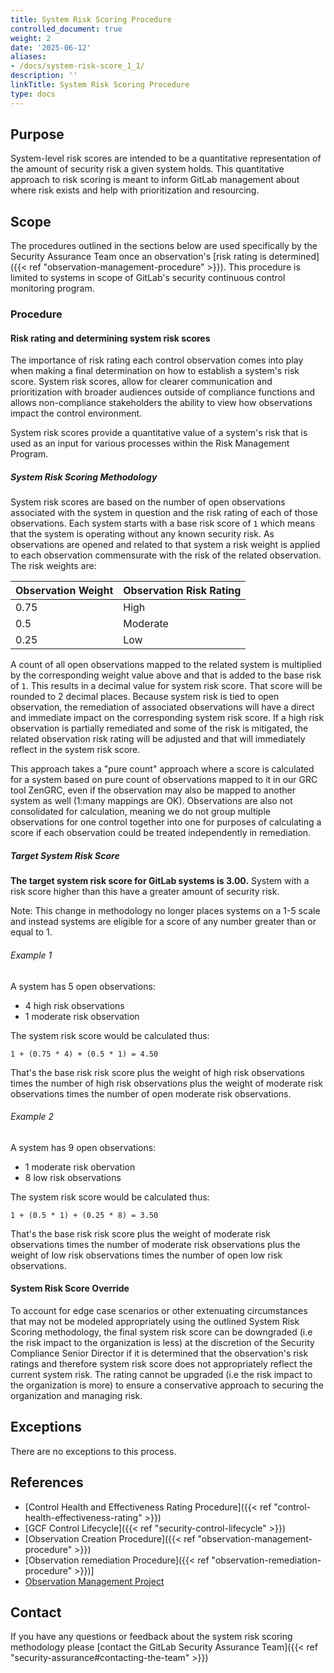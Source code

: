 ```yaml
---
title: System Risk Scoring Procedure
controlled_document: true
weight: 2
date: '2025-06-12'
aliases:
- /docs/system-risk-score_1_1/
description: ''
linkTitle: System Risk Scoring Procedure
type: docs
---
```


## Purpose

System-level risk scores are intended to be a quantitative representation of the amount of security risk a given system holds. This quantitative approach to risk scoring is meant to inform GitLab management about where risk exists and help with prioritization and resourcing.

## Scope

The procedures outlined in the sections below are used specifically by the Security Assurance Team once an observation's [risk rating is determined]({{< ref "observation-management-procedure" >}}). This procedure is limited to systems in scope of GitLab's security continuous control monitoring program.

### Procedure

#### Risk rating and determining system risk scores

The importance of risk rating each control observation comes into play when making a final determination on how to establish a system's risk score. System risk scores, allow for clearer communication and prioritization with broader audiences outside of compliance functions and allows non-compliance stakeholders the ability to view how observations impact the control environment.

System risk scores provide a quantitative value of a system's risk that is used as an input for various processes within the Risk Management Program.

##### System Risk Scoring Methodology

System risk scores are based on the number of open observations associated with the system in question and the risk rating of each of those observations. Each system starts with a base risk score of `1` which means that the system is operating without any known security risk. As observations are opened and related to that system a risk weight is applied to each observation commensurate with the risk of the related observation. The risk weights are:

| Observation Weight | Observation Risk Rating |
|--------------------|-------------------------|
| 0.75               | High                    |
| 0.5                | Moderate                |
| 0.25               | Low                     |

A count of all open observations mapped to the related system is multiplied by the corresponding weight value above and that is added to the base risk of `1`. This results in a decimal value for system risk score. That score will be rounded to 2 decimal places. Because system risk is tied to open observation, the remediation of associated observations will have a direct and immediate impact on the corresponding system risk score. If a high risk observation is partially remediated and some of the risk is mitigated, the related observation risk rating will be adjusted and that will immediately reflect in the system risk score.

This approach takes a "pure count" approach where a score is calculated for a system based on pure count of observations mapped to it in our GRC tool ZenGRC, even if the observation may also be mapped to another system as well (1:many mappings are OK). Observations are also not consolidated for calculation, meaning we do not group multiple observations for one control together into one for purposes of calculating a score if each observation could be treated independently in remediation.

##### Target System Risk Score

**The target system risk score for GitLab systems is 3.00.** System with a risk score higher than this have a greater amount of security risk.

Note: This change in methodology no longer places systems on a 1-5 scale and instead systems are eligible for a score of any number greater than or equal to 1.

###### Example 1

A system has 5 open observations:

- 4 high risk observations
- 1 moderate risk observation

The system risk score would be calculated thus:

```text
1 + (0.75 * 4) + (0.5 * 1) = 4.50
```
<!-- vale handbook.Repetition = NO -->
That's the base risk risk score plus the weight of high risk observations times the number of high risk observations plus the weight of moderate risk observations times the number of open moderate risk observations.

###### Example 2

A system has 9 open observations:

- 1 moderate risk obervation
- 8 low risk observations

The system risk score would be calculated thus:

```text
1 + (0.5 * 1) + (0.25 * 8) = 3.50
```

That's the base risk risk score plus the weight of moderate risk observations times the number of moderate risk observations plus the weight of low risk observations times the number of open low risk observations.
<!-- vale handbook.Repetition = YES -->
#### System Risk Score Override

To account for edge case scenarios or other extenuating circumstances that may not be modeled appropriately using the outlined System Risk Scoring methodology, the final system risk score can be downgraded (i.e the risk impact to the organization is less) at the discretion of the Security Compliance Senior Director if it is determined that the observation's risk ratings and therefore system risk score does not appropriately reflect the current system risk. The rating cannot be upgraded (i.e the risk impact to the organization is more) to ensure a conservative approach to securing the organization and managing risk.

## Exceptions

There are no exceptions to this process.

## References

- [Control Health and Effectiveness Rating Procedure]({{< ref "control-health-effectiveness-rating" >}})
- [GCF Control Lifecycle]({{< ref "security-control-lifecycle" >}})
- [Observation Creation Procedure]({{< ref "observation-management-procedure" >}})
- [Observation remediation Procedure]({{< ref "observation-remediation-procedure" >}})]
- [Observation Management Project](https://gitlab.com/gitlab-com/gl-security/security-assurance/observation-management)

## Contact

If you have any questions or feedback about the system risk scoring methodology please [contact the GitLab Security Assurance Team]({{< ref "security-assurance#contacting-the-team" >}})
